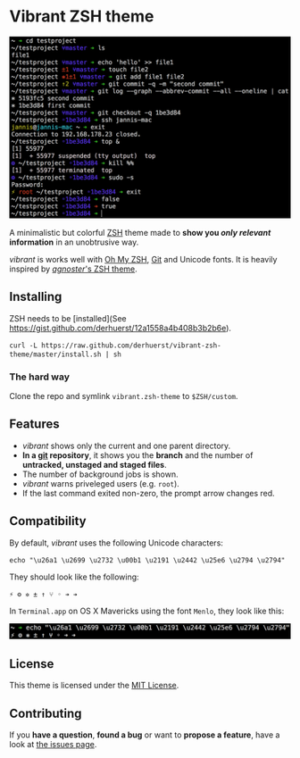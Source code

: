 # Vibrant ZSH theme

![screenshot](demo.png)

A minimalistic but colorful [ZSH](http://www.zsh.org/) theme made to **show you *only relevant* information** in an unobtrusive way.

*vibrant* is works well with [Oh My ZSH](http://ohmyz.sh/), [Git](http://git-scm.com/) and Unicode fonts. It is heavily inspired by [*agnoster*'s ZSH theme](https://gist.github.com/agnoster/3712874).


## Installing

ZSH needs to be [installed](See https://gist.github.com/derhuerst/12a1558a4b408b3b2b6e).

```shell
curl -L https://raw.github.com/derhuerst/vibrant-zsh-theme/master/install.sh | sh
```

### The hard way

Clone the repo and symlink `vibrant.zsh-theme` to `$ZSH/custom`.


## Features

- *vibrant* shows only the current and one parent directory.
- **In a [git](http://git-scm.com/) repository**, it shows you the **branch** and the number of **untracked, unstaged and staged files**.
- The number of background jobs is shown.
- *vibrant* warns priveleged users (e.g. `root`).
- If the last command exited non-zero, the prompt arrow changes red.


## Compatibility

By default, *vibrant* uses the following Unicode characters:

```shell
echo "\u26a1 \u2699 \u2732 \u00b1 \u2191 \u2442 \u25e6 \u2794 \u2794"
```

They should look like the following:

```
⚡ ⚙ ✲ ± ↑ ⑂ ◦ ➔ ➔
```

In `Terminal.app` on OS X Mavericks using the font `Menlo`, they look like this:

![*vibrant*'s unicode characters](unicode-characters.png)


## License

This theme is licensed under the [MIT License](LICENSE).


## Contributing

If you **have a question**, **found a bug** or want to **propose a feature**, have a look at [the issues page](https://github.com/derhuerst/vibrant-zsh-theme/issues).
